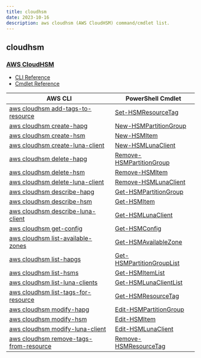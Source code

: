 ```yaml
---
title: cloudhsm
date: 2023-10-16
description: aws cloudhsm (AWS CloudHSM) command/cmdlet list.
---
```


## cloudhsm

### [AWS CloudHSM](https://aws.amazon.com/cloudhsm/)

* [CLI Reference](https://awscli.amazonaws.com/v2/documentation/api/latest/reference/cloudhsm/index.html)
* [Cmdlet Reference](https://docs.aws.amazon.com/powershell/latest/reference/items/AWS_Cloud_HSM_cmdlets.html)

|AWS CLI|PowerShell Cmdlet|
|----|----|
|[aws cloudhsm add-tags-to-resource](https://awscli.amazonaws.com/v2/documentation/api/latest/reference/cloudhsm/add-tags-to-resource.html)|[Set-HSMResourceTag](https://docs.aws.amazon.com/powershell/latest/reference/items/Set-HSMResourceTag.html)|
|[aws cloudhsm create-hapg](https://awscli.amazonaws.com/v2/documentation/api/latest/reference/cloudhsm/create-hapg.html)|[New-HSMPartitionGroup](https://docs.aws.amazon.com/powershell/latest/reference/items/New-HSMPartitionGroup.html)|
|[aws cloudhsm create-hsm](https://awscli.amazonaws.com/v2/documentation/api/latest/reference/cloudhsm/create-hsm.html)|[New-HSMItem](https://docs.aws.amazon.com/powershell/latest/reference/items/New-HSMItem.html)|
|[aws cloudhsm create-luna-client](https://awscli.amazonaws.com/v2/documentation/api/latest/reference/cloudhsm/create-luna-client.html)|[New-HSMLunaClient](https://docs.aws.amazon.com/powershell/latest/reference/items/New-HSMLunaClient.html)|
|[aws cloudhsm delete-hapg](https://awscli.amazonaws.com/v2/documentation/api/latest/reference/cloudhsm/delete-hapg.html)|[Remove-HSMPartitionGroup](https://docs.aws.amazon.com/powershell/latest/reference/items/Remove-HSMPartitionGroup.html)|
|[aws cloudhsm delete-hsm](https://awscli.amazonaws.com/v2/documentation/api/latest/reference/cloudhsm/delete-hsm.html)|[Remove-HSMItem](https://docs.aws.amazon.com/powershell/latest/reference/items/Remove-HSMItem.html)|
|[aws cloudhsm delete-luna-client](https://awscli.amazonaws.com/v2/documentation/api/latest/reference/cloudhsm/delete-luna-client.html)|[Remove-HSMLunaClient](https://docs.aws.amazon.com/powershell/latest/reference/items/Remove-HSMLunaClient.html)|
|[aws cloudhsm describe-hapg](https://awscli.amazonaws.com/v2/documentation/api/latest/reference/cloudhsm/describe-hapg.html)|[Get-HSMPartitionGroup](https://docs.aws.amazon.com/powershell/latest/reference/items/Get-HSMPartitionGroup.html)|
|[aws cloudhsm describe-hsm](https://awscli.amazonaws.com/v2/documentation/api/latest/reference/cloudhsm/describe-hsm.html)|[Get-HSMItem](https://docs.aws.amazon.com/powershell/latest/reference/items/Get-HSMItem.html)|
|[aws cloudhsm describe-luna-client](https://awscli.amazonaws.com/v2/documentation/api/latest/reference/cloudhsm/describe-luna-client.html)|[Get-HSMLunaClient](https://docs.aws.amazon.com/powershell/latest/reference/items/Get-HSMLunaClient.html)|
|[aws cloudhsm get-config](https://awscli.amazonaws.com/v2/documentation/api/latest/reference/cloudhsm/get-config.html)|[Get-HSMConfig](https://docs.aws.amazon.com/powershell/latest/reference/items/Get-HSMConfig.html)|
|[aws cloudhsm list-available-zones](https://awscli.amazonaws.com/v2/documentation/api/latest/reference/cloudhsm/list-available-zones.html)|[Get-HSMAvailableZone](https://docs.aws.amazon.com/powershell/latest/reference/items/Get-HSMAvailableZone.html)|
|[aws cloudhsm list-hapgs](https://awscli.amazonaws.com/v2/documentation/api/latest/reference/cloudhsm/list-hapgs.html)|[Get-HSMPartitionGroupList](https://docs.aws.amazon.com/powershell/latest/reference/items/Get-HSMPartitionGroupList.html)|
|[aws cloudhsm list-hsms](https://awscli.amazonaws.com/v2/documentation/api/latest/reference/cloudhsm/list-hsms.html)|[Get-HSMItemList](https://docs.aws.amazon.com/powershell/latest/reference/items/Get-HSMItemList.html)|
|[aws cloudhsm list-luna-clients](https://awscli.amazonaws.com/v2/documentation/api/latest/reference/cloudhsm/list-luna-clients.html)|[Get-HSMLunaClientList](https://docs.aws.amazon.com/powershell/latest/reference/items/Get-HSMLunaClientList.html)|
|[aws cloudhsm list-tags-for-resource](https://awscli.amazonaws.com/v2/documentation/api/latest/reference/cloudhsm/list-tags-for-resource.html)|[Get-HSMResourceTag](https://docs.aws.amazon.com/powershell/latest/reference/items/Get-HSMResourceTag.html)|
|[aws cloudhsm modify-hapg](https://awscli.amazonaws.com/v2/documentation/api/latest/reference/cloudhsm/modify-hapg.html)|[Edit-HSMPartitionGroup](https://docs.aws.amazon.com/powershell/latest/reference/items/Edit-HSMPartitionGroup.html)|
|[aws cloudhsm modify-hsm](https://awscli.amazonaws.com/v2/documentation/api/latest/reference/cloudhsm/modify-hsm.html)|[Edit-HSMItem](https://docs.aws.amazon.com/powershell/latest/reference/items/Edit-HSMItem.html)|
|[aws cloudhsm modify-luna-client](https://awscli.amazonaws.com/v2/documentation/api/latest/reference/cloudhsm/modify-luna-client.html)|[Edit-HSMLunaClient](https://docs.aws.amazon.com/powershell/latest/reference/items/Edit-HSMLunaClient.html)|
|[aws cloudhsm remove-tags-from-resource](https://awscli.amazonaws.com/v2/documentation/api/latest/reference/cloudhsm/remove-tags-from-resource.html)|[Remove-HSMResourceTag](https://docs.aws.amazon.com/powershell/latest/reference/items/Remove-HSMResourceTag.html)|

